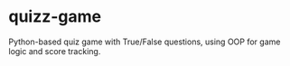 # quizz-game
Python-based quiz game with True/False questions, using OOP for game logic and score tracking.
